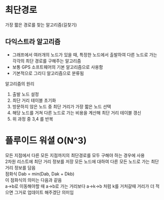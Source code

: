 # 최단경로
가장 짧은 경로를 찾는 알고리즘(길찾기)

## 다익스트라 알고리즘
- 그래프에서 여러개의 노드가 있을 때, 특정한 노드에서 출발하여 다른 노드로 가는 각각의 최단 경로를 구해주는 알고리즘  
- 보통 GPS 소프트웨어의 기본 알고리즘으로 사용함
- 기본적으로 그리디 알고리즘으로 분류됨

알고리즘의 원리  
1. 출발 노드 설정
2. 최단 거리 테이블 초기화
3. 방문하지 않은 노드 중 최단 거리가 가장 짧은 노드 선택
4. 해당 노드를 거쳐 다른 노드로 가는 비용을 계산해 최단 거리 테이블 갱신
5. 위 과정 중 3,4 를 반복


# 플루이드 워셜 O(N^3)
모든 지점에서 다른 모든 지점까지의 최단경로를 모두 구해야 하는 경우에 사용  
2차원 리스트에 최단 거리 정보를 저장 모든 노드에 대하여 다른 모든 노드로 가는 최단 거리 정보를 담음  
점화식 Dab = min(Dab, Dak + Dkb)  
이 점화식의 의미는 다음과 같음  
a->b로 이동해야할 때 a->b로 가는 거리보다
a->k->b 처럼 k를 거처갈때 거리가 더 적으면 그거로 업데이트 해주겠단 의미임 
